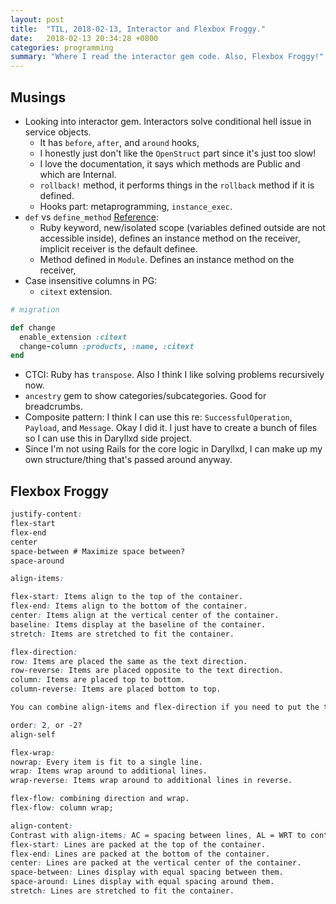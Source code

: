 ```yaml
---
layout: post
title:  "TIL, 2018-02-13, Interactor and Flexbox Froggy."
date:   2018-02-13 20:34:28 +0800
categories: programming
summary: "Where I read the interactor gem code. Also, Flexbox Froggy!"
---
```


## Musings

- Looking into interactor gem. Interactors solve conditional hell issue in service objects.
  - It has `before`, `after`, and `around` hooks,
  - I honestly just don't like the `OpenStruct` part since it's just too slow!
  - I love the documentation, it says which methods are Public and which are Internal.
  - `rollback!` method, it performs things in the `rollback` method if it is defined.
  - Hooks part: metaprogramming, `instance_exec`.
- `def` vs `define_method` [Reference](https://makandracards.com/makandra/15255-def-vs-define_method):
  - Ruby keyword, new/isolated scope (variables defined outside are not accessible inside), defines an instance method on the receiver, implicit receiver is the default definee.
  - Method defined in `Module`. Defines an instance method on the receiver,
- Case insensitive columns in PG:
  - `citext` extension.

``` ruby
# migration

def change
  enable_extension :citext
  change-column :products, :name, :citext
end
```

- CTCI: Ruby has `transpose`. Also I think I like solving problems recursively now.
- `ancestry` gem to show categories/subcategories. Good for breadcrumbs.
- Composite pattern: I think I can use this re: `SuccessfulOperation`, `Payload`, and `Message`. Okay I did it. I just have to create a bunch of files so I can use this in Daryllxd side project.
- Since I'm not using Rails for the core logic in Daryllxd, I can make up my own structure/thing that's passed around anyway.

## Flexbox Froggy

``` css
justify-content:
flex-start
flex-end
center
space-between # Maximize space between?
space-around

align-items:

flex-start: Items align to the top of the container.
flex-end: Items align to the bottom of the container.
center: Items align at the vertical center of the container.
baseline: Items display at the baseline of the container.
stretch: Items are stretched to fit the container.

flex-direction:
row: Items are placed the same as the text direction.
row-reverse: Items are placed opposite to the text direction.
column: Items are placed top to bottom.
column-reverse: Items are placed bottom to top.

You can combine align-items and flex-direction if you need to put the thing at the end.

order: 2, or -2?
align-self

flex-wrap:
nowrap: Every item is fit to a single line.
wrap: Items wrap around to additional lines.
wrap-reverse: Items wrap around to additional lines in reverse.

flex-flow: combining direction and wrap.
flex-flow: column wrap;

align-content:
Contrast with align-items: AC = spacing between lines, AL = WRT to container
flex-start: Lines are packed at the top of the container.
flex-end: Lines are packed at the bottom of the container.
center: Lines are packed at the vertical center of the container.
space-between: Lines display with equal spacing between them.
space-around: Lines display with equal spacing around them.
stretch: Lines are stretched to fit the container.
```
